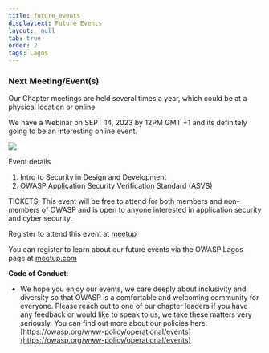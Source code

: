 ```yaml
---
title: future_events
displaytext: Future Events
layout:  null
tab: true
order: 2
tags: Lagos
---
```



### Next Meeting/Event(s)
Our Chapter meetings are held several times a year, which could be at a physical location or online.

We have a Webinar on SEPT 14, 2023 by 12PM GMT +1 and its definitely going to be an interesting online event.

<img src="https://">

Event details

1. Intro to Security in Design and Development
2. OWASP Application Security Verification Standard (ASVS)

TICKETS:
This event will be free to attend for both members and non-members of OWASP and is open to anyone interested in application security and cyber security.

Register to attend this event at [meetup](https://www.meetup.com/owasp-lagos-meetup-group/events/296039507/) 

You can register to learn about our future events via the OWASP Lagos page at
[meetup.com](https://www.meetup.com/OWASP-Lagos-Meetup-Group/)

**Code of Conduct**:

  -   
    We hope you enjoy our events, we care deeply about inclusivity and
    diversity so that OWASP is a comfortable and welcoming community for
    everyone. Please reach out to one of our chapter leaders if you have
    any feedback or would like to speak to us, we take these matters
    very seriously. You can find out more about our policies here:
    [https://owasp.org/www-policy/operational/events](https://owasp.org/www-policy/operational/events)
